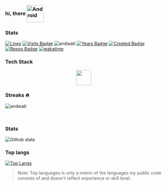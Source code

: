### hi, there <img align="center" alt="Android" width="55" src="https://media.giphy.com/media/Y4bzv6DYbYzy8jDnoW/giphy.gif"/>

### Stats

[![Lines](https://tokei.rs/b1/github/andwati/andwati)](https://github.com/andwati/andwati)
[![Visits Badge](https://badges.pufler.dev/visits/andwati/andwati)](https://badges.pufler.dev)
<img src="https://komarev.com/ghpvc/?username=andwati" alt="andwati" />
[![Years Badge](https://badges.pufler.dev/years/andwati)](https://badges.pufler.dev)
[![Created Badge](https://badges.pufler.dev/created/andwati/andwati)](https://badges.pufler.dev)
[![Repos Badge](https://badges.pufler.dev/repos/andwati)](https://badges.pufler.dev)
[![wakatime](https://wakatime.com/badge/user/54c43dc6-77cf-4077-8356-ce4c25312870.svg)](https://wakatime.com/@54c43dc6-77cf-4077-8356-ce4c25312870)
<br>

### Tech Stack

<p align="center">

  <img src="https://api.iconify.design/vscode-icons:file-type-go-gopher.svg" height="48px" width="48px" align="center" />

</p>

### Streaks :fire:

<p><img align="center" src="https://github-readme-streak-stats.herokuapp.com/?user=andwati&theme=city-lights" alt="andwati" /></p>
<br>

### Stats

![Github stats](https://github-readme-stats.vercel.app/api?username=andwati&count_private=true&show_icons=true&theme=city_lights&hide_border=True)
<br>

### Top langs

[![Top Langs](https://github-readme-stats.vercel.app/api/top-langs/?username=andwati&langs_count=10&layout=compact&theme=city_lights&hide_border=True)](https://github.com/anuraghazra/github-readme-stats)

> Note: Top languages is only a metric of the languages my public code consists of and doesn't reflect experience or skill level.
